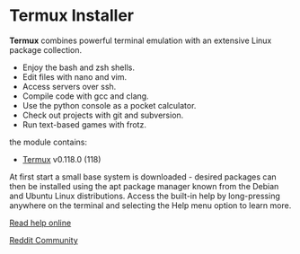 # Termux Installer

**Termux** combines powerful terminal emulation with an extensive Linux package
collection.

* Enjoy the bash and zsh shells.
* Edit files with nano and vim.
* Access servers over ssh.
* Compile code with gcc and clang.
* Use the python console as a pocket calculator.
* Check out projects with git and subversion.
* Run text-based games with frotz.

the module contains:
- [Termux](https://f-droid.org/es/packages/com.termux/) v0.118.0 (118)

At first start a small base system is downloaded - desired packages can then be
installed using the apt package manager known from the Debian and Ubuntu Linux
distributions. Access the built-in help by long-pressing anywhere on the
terminal and selecting the Help menu option to learn more.

[Read help online](https://wiki.termux.com/)

[Reddit Community](https://termux.com/community)